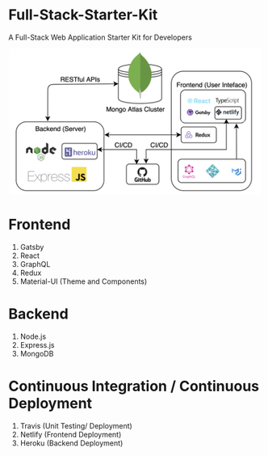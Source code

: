 # Full-Stack-Starter-Kit
A Full-Stack Web Application Starter Kit for Developers

<p align="center">
  <img src="assets/architecture.png?raw=true" width="500" title="Arch">
</p>

# Frontend
1. Gatsby
2. React
3. GraphQL
4. Redux
5. Material-UI (Theme and Components)

# Backend
1. Node.js
2. Express.js
3. MongoDB

# Continuous Integration / Continuous Deployment 
1. Travis (Unit Testing/ Deployment)
2. Netlify (Frontend Deployment)
3. Heroku (Backend Deployment)
